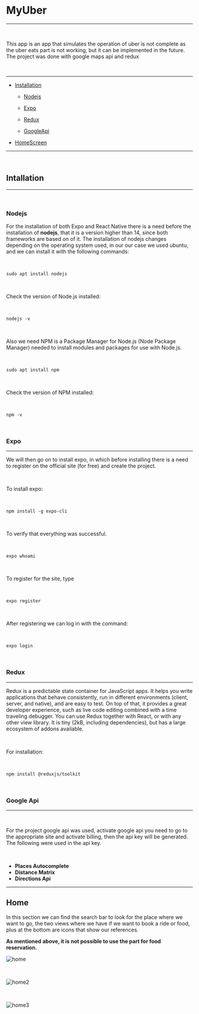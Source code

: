# MyUber

<hr>

<br>

This app is an app that simulates the operation of uber is not complete as the uber eats part is not working, but it can be implemented in the future. The project was done with google maps api and redux

<br>

<hr>

- [Installation](#intallation)

  - [Nodejs](#nodejs)

  - [Expo](#expo)

  - [Redux](#redux)

  - [GoogleApi](#google-api)

- [HomeScreen]()

<hr>

<br>

## Intallation

<hr>

<br>

### Nodejs

For the installation of both Expo and React Native there is a need before the installation of **nodejs**, that it is a version higher than 14, since both frameworks are based on of it. The installation of nodejs changes depending on the operating system used, in our our case we used ubuntu, and we can install it with the following commands:

<br>

`sudo apt install nodejs`

<br>

Check the version of Node.js installed:

<br>

`nodejs -v`

<br>

Also we need NPM is a Package Manager for Node.js (Node Package Manager) needed to install modules and packages for use with Node.js.

<br>

`sudo apt install npm`

<br>

Check the version of NPM installed:

<br>

`npm -v`

<br>

### Expo

<hr>

We will then go on to install expo, in which before installing there is a need to register on the official site (for free) and create the project.

<br>

To install expo:

<br>

`npm install -g expo-cli`

<br>

To verify that everything was successful.

<br>

`expo whoami`

<br>

To register for the site, type

<br>

`expo register`

<br>

After registering we can log in with the command:

<br>

`expo login`

<br>

### Redux

<hr>

Redux is a predictable state container for JavaScript apps. It helps you write applications that behave consistently, run in different environments (client, server, and native), and are easy to test. On top of that, it provides a great developer experience, such as live code editing combined with a time traveling debugger. You can use Redux together with React, or with any other view library. It is tiny (2kB, including dependencies), but has a large ecosystem of addons available.

<br>

For installation:

<br>

`npm install @reduxjs/toolkit`

<br>

### Google Api

<hr>

<br>

For the project google api was used, activate google api you need to go to the appropriate site and activate billing, then the api key will be generated. The following were used in the api key.

<br>

- **Places Autocomplete**
- **Distance Matrix**
- **Directions Api**

<hr>

## Home

In this section we can find the search bar to look for the place where we want to go, the two views where we have if we want to book a ride or food, plus at the bottom are icons that show our references.

**As mentioned above, it is not possible to use the part for food reservation.**

![home](./Screen/screen1.jpeg)

<br>

![home2](./Screen/screen2.jpeg)

<br>

![home3](./Screen/screen3.jpeg)
